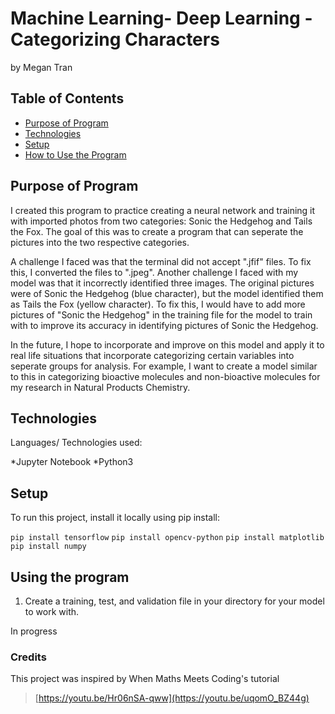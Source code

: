 # Machine Learning- Deep Learning - Categorizing Characters
by Megan Tran

## Table of Contents
* [Purpose of Program](#Purpose-of-program)
* [Technologies](#technologies)
* [Setup](#setup)
* [How to Use the Program](#How-to-Use-the-Program)

## Purpose of Program

I created this program to practice creating a neural network and training it with imported photos from two categories: Sonic the Hedgehog and Tails the Fox. The goal of this was to create a program that can seperate the pictures into the two respective categories.

A challenge I faced was that the terminal did not accept ".jfif" files. To fix this, I converted the files to ".jpeg". Another challenge I faced with my model was that it incorrectly identified three images. The original pictures were of Sonic the Hedgehog (blue character), but the model identified them as Tails the Fox (yellow character). To fix this, I would have to add more pictures of "Sonic the Hedgehog" in the training file for the model to train with to improve its accuracy in identifying pictures of Sonic the Hedgehog.

In the future, I hope to incorporate and improve on this model and apply it to real life situations that incorporate categorizing certain variables into seperate groups for analysis. For example, I want to create a model similar to this in categorizing bioactive molecules and non-bioactive molecules for my research in Natural Products Chemistry.

## Technologies
Languages/ Technologies used:

*Jupyter Notebook
*Python3

## Setup

To run this project, install it locally using pip install:

`pip install tensorflow`
`pip install opencv-python`
`pip install matplotlib`
`pip install numpy`

## Using the program

1. Create a training, test, and validation file in your directory for your model to work with.

In progress

### Credits
This project was inspired by When Maths Meets Coding's tutorial
> [https://youtu.be/Hr06nSA-qww](https://youtu.be/uqomO_BZ44g)
